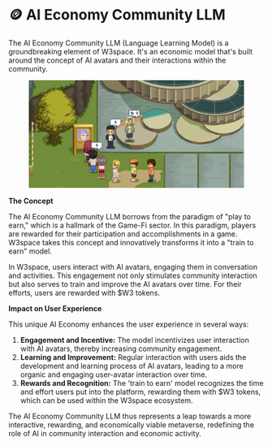 # 🪙 AI Economy Community LLM

The AI Economy Community LLM (Language Learning Model) is a groundbreaking element of W3space. It's an economic model that's built around the concept of AI avatars and their interactions within the community.

<figure><img src="../../.gitbook/assets/Fundraising.JPG" alt=""><figcaption></figcaption></figure>

**The Concept**

The AI Economy Community LLM borrows from the paradigm of "play to earn," which is a hallmark of the Game-Fi sector. In this paradigm, players are rewarded for their participation and accomplishments in a game. W3space takes this concept and innovatively transforms it into a "train to earn" model.

In W3space, users interact with AI avatars, engaging them in conversation and activities. This engagement not only stimulates community interaction but also serves to train and improve the AI avatars over time. For their efforts, users are rewarded with $W3 tokens.

**Impact on User Experience**

This unique AI Economy enhances the user experience in several ways:

1. **Engagement and Incentive:** The model incentivizes user interaction with AI avatars, thereby increasing community engagement.
2. **Learning and Improvement:** Regular interaction with users aids the development and learning process of AI avatars, leading to a more organic and engaging user-avatar interaction over time.
3. **Rewards and Recognition:** The 'train to earn' model recognizes the time and effort users put into the platform, rewarding them with $W3 tokens, which can be used within the W3space ecosystem.

The AI Economy Community LLM thus represents a leap towards a more interactive, rewarding, and economically viable metaverse, redefining the role of AI in community interaction and economic activity.
